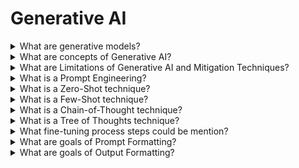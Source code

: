 # Generative AI

<details>
  <summary>What are generative models?</summary>

Generative models are those that center on the distribution of the classes within the dataset. The machine learning algorithms typically model the distribution of the data points. Generative models rely on finding joint probability. Creating points where a fiven input feature and a desired output/label exist concurrently.

</details>

<details>
  <summary>What are concepts of Generative AI?</summary>

- **Deep learning(DL)** - a type of ML(machine learning) that involves trainign artificial networks;
- **Machine learning(ML)** - a branch of AI that teaches computers to recognize patterns through data and algorithms;
- **Artificial Intelligence(AI)** - a concept referring to a computer's capability to learn and make decisions in a human-like manner.

</details>

<details>
  <summary>What are Limitations of Generative AI and Mitigation Techniques?</summary>

- **Cognitive Limitations** - LLMs don't think like humans, and they don’t know if their responses are good or bad. They lack introspection, and they can't understand everything. They might make mistakes, produce fake facts (“hallucinate”) or be biased.
- **Output Quality & Transparency Limitations** - LLMs generate answers based on their training, which might be outdated. The quality of their responses also depends on the questions you ask them, and it's hard to know the reasoning behind their answers.
- **Technical Limitations** - LLMs are new technology, so they can be tricked or attacked. Double-check their outputs before accepting an answer.
- **Privacy, Security & Regulatory Limitations** - LLMs may store data and raise privacy concerns, so using them for sensitive information could lead to legal issues. Be mindful of data regulations and potential copyright issues when using LLMs.

</details>

<details>
  <summary>What is a Prompt Engineering?</summary>

Prompt Engineering is a new discipline that investigates how to develop and optimize prompts to efficiently use language models for various applications.

</details>

<details>
  <summary>What is a Zero-Shot technique?</summary>

The Zero-shot prompting is a technique that involves generating text from an LLM without additional training or fine-tuning. Instead, pre-trained models are used to generate text in response to a human-generated prompt. Zero-shot prompting minimizes the need for additional training, as models have already learned the underlying structure of the language.

</details>

<details>
  <summary>What is a Few-Shot technique?</summary>

The Few-shot prompting involves training LLMs on a few training examples to perform specific tasks. Unlike zero-shot prompt generation, few-shot prompting allows for the customization of LLMs to suit specific task requirements. Few-shot models use a few examples to adapt to a specific type of task, making it a useful method for customizing text generation pipelines.

</details>

<details>
  <summary>What is a Chain-of-Thought technique?</summary>

The Chain-of-Thought prompting is an extension of few-shot prompting. It involves training models to learn the type of relationships that exist between different pieces of text. Models are taught to recognize how different pieces of text are connected and use that knowledge to generate text in response to a prompt. This technique is useful in applications such as question-answering and summarization, which require a deep understanding of the relationships between different pieces of text.

</details>

<details>
  <summary>What is a Tree of Thoughts technique?</summary>

An even more intriguing method for prompting, known as the Tree of Thoughts (ToT), has been proposed by a team of researchers aiming to enhance the problem-solving abilities of LLMs. They introduced a framework that can potentially improve the planning and decision-making processes carried out by models, building upon the previously mentioned techniques.

</details>

<details>
  <summary>What fine-tuning process steps could be mention?</summary>

1. **(Re)Validte an Idea** - Before starting to work with a language model, it's crucial for you to have a clear and well-defined idea of what you want to achieve. This involves understanding the problem you're trying to solve and determining if a language model is the right tool for the job. When framing your idea, make sure it is specific, well-articulated, and leaves little room for interpretation.
2. **Improve Prompt or Data** - Once you have a clear idea, the next step is to create or adjust your prompt and (or) data. This involves experimenting with different prompt structures, wording, and parameters to find the most effective combination. Keep in mind that prompt engineering is an evolving field, and staying up-to-date with the latest techniques and best practices can help you get the most out of your language models.
3. **Evalueate Results** - After adjusting your prompt or data, it's essential for you to evaluate the results to determine if they meet your expectations or require further adjustments. This involves comparing outputs, checking for consistency, assessing relevance, evaluating clarity, and testing with multiple examples. Based on your evaluation, you may need to iterate and refine your prompt until you achieve the desired results.

</details>

<details>
  <summary>What are goals of Prompt Formatting?</summary>

Choosing the right prompt format aims to achieve the following objectives:

- **Clarity:** A well-structured prompt provides clear instructions and reduces misinterpretation by LLM.
- **Context:** A prompt serves as a framework for the model to comprehend and address the given question or problem.
- **Specificity:** Well-structured prompts guide the model to generate focused and targeted responses.
- **Consistency:** Providing prompts in a specific format guides the model to respond in the same format. However, if required by your flow, you can request an explicit response format.
- **Efficiency:** A properly formatted prompt can increase cost efficiency and performance, as API users typically incur charges based on the number of prompt tokens used.

</details>

<details>
  <summary>What are goals of Output Formatting?</summary>

Choosing the right result format aims to achieve the following objectives:

- **Readability:** A formatted result makes the generated output easy to read and understand.
- **Presentation:** A well-structured output makes the presentation visually appealing.
- **Accessibility:** Formatted results can be seamlessly integrated and utilized across different platforms and applications.
- **Relevance:** A well-structured output allows for the easy extraction of relevant information and supports efficient analysis and decision-making.
- **Alignment:** Well-shaped results align with the user's purpose and specific requirements.

</details>
